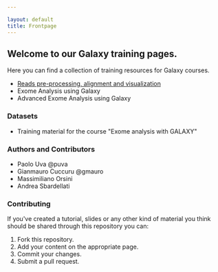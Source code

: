 ```yaml
---

layout: default
title: Frontpage
---
```


## Welcome to our Galaxy training pages.

Here you can find a collection of training resources for Galaxy courses.

 * [Reads pre-processing, alignment and visualization](preprocessing.html)
 * Exome Analysis using Galaxy
 * Advanced Exome Analysis using Galaxy

### Datasets

 * Training material for the course "Exome analysis with GALAXY"

### Authors and Contributors

 * Paolo Uva @puva
 * Gianmauro Cuccuru @gmauro
 * Massimiliano Orsini
 * Andrea Sbardellati

### Contributing

If you've created a tutorial, slides or any other kind of material you think should be shared through this repository you can:

1. Fork this repository.
2. Add your content on the appropriate page.
3. Commit your changes.
4. Submit a pull request.
